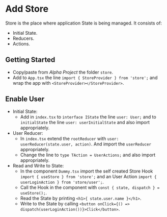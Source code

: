# Add Store

Store is the place where application State is being managed. It consists of:
- Initial State.
- Reducers.
- Actions.

## Getting Started
- Copy/paste from *Alpha Project* the folder `store`.
- Add to `App.tsx` the line `import { StoreProvider } from 'store';` and wrap the app with `<StoreProvider></StoreProvider>`.

## Enable User

- Initial State:
    - Add in `index.tsx` to `interface IState` the line `user: User;` and to `initialState` the line `user: userInitialState` and also import appropriately.
- User Reducer:
    - In `index.tsx` extend the `rootReducer` with `user: userReducer(state.user, action)`. And import the `userReducer` appropriately.
    - Change the line to `type TAction = UserActions;` and also import appropriately.
- Read and Write to State:
    - In the component `Dummy.tsx` import the self created Store Hook `import { useStore } from 'store';` and an User Action `import { userLoginAction } from 'store/user';`.
    - Call the Hook in the component with `const { state, dispatch } = useStore();`.
    - Read the State by printing `<h1>{ state.user.name }</h1>`.
    - Write to the State by calling `<button onClick={() => dispatch(userLoginAction())}>Click</button>`.
